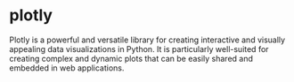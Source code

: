 # plotly


Plotly is a powerful and versatile library for creating interactive and visually appealing data visualizations in Python. It is particularly well-suited for creating complex and dynamic plots that can be easily shared and embedded in web applications. 

